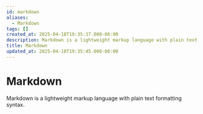 ```yaml
---
id: markdown
aliases:
  - Markdown
tags: []
created_at: 2025-04-18T19:35:37.000-06:00
description: Markdown is a lightweight markup language with plain text formatting syntax.
title: Markdown
updated_at: 2025-04-18T19:35:45.000-06:00
---
```


# Markdown

Markdown is a lightweight markup language with plain text formatting syntax.


